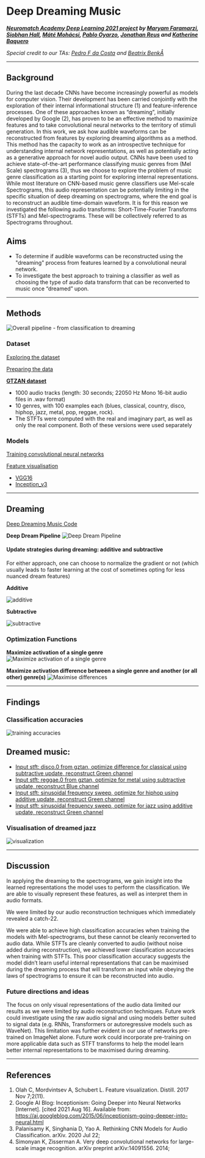 # Deep Dreaming Music
***[Neuromatch Academy Deep Learning 2021 project](https://docs.google.com/presentation/d/1ccBBTnq6kJ8Kvi7bRW69x3lTiZRxoFsAwzD56nLdwHQ/present?slide=id.ge51dc41796_2_83) by [Maryam Faramarzi](https://github.com/MaryamFaramarzi), [Siobhan Hall](https://github.com/smhall97), [Máté Mohácsi](https://github.com/mohacsimate), [Pablo Oyarzo](https://github.com/oyarzou), [Jonathan Reus](https://github.com/jreus) and [Katherine Baquero](https://github.com/KatherineBaq)***

*Special credit to our TAs: [Pedro F da Costa](https://github.com/PedroFerreiradaCosta) and [Beatrix BenkÅ](https://github.com/bbeatrix)*

---

## Background
During the last decade CNNs have become increasingly powerful as models for computer vision. Their development has been carried conjointly with the exploration of their internal informational structure (1) and feature-inference processes. One of these approaches known as “dreaming”, initially developed by Google (2), has proven to be an effective method to maximize features and to take convolutional neural networks to the territory of stimuli generation. 
In this work, we ask how audible waveforms can be reconstructed from features by exploring dreaming algorithms as a method. This method has the capacity to work as an introspective technique for understanding internal network representations, as well as potentially acting as a generative approach for novel audio output. 
CNNs have been used to achieve state-of-the-art performance classifying music genres from (Mel Scale) spectrograms (3), thus we choose to explore the problem of music genre classification as a starting point for exploring internal representations. While most literature on CNN-based music genre classifiers use Mel-scale Spectrograms, this audio representation can be potentially limiting in the specific situation of deep dreaming on spectrograms, where the end goal is to reconstruct an audible time-domain waveform. It is for this reason we investigated the following audio transforms: Short-Time-Fourier Transforms (STFTs) and Mel-spectrograms. These will be collectively referred to as Spectrograms throughout.


## Aims
- To determine if audible waveforms can be reconstructed using the "dreaming" process from features learned by a convolutional neural network. 
- To investigate the best approach to training a classifier as well as choosing the type of audio data transform that can be reconverted to music once “dreamed” upon. 

---
## Methods
![Overall pipeline - from classification to dreaming](https://github.com/smhall97/deep_dreaming_music/blob/main/Pipelines/Overall%20pipeline.png)

### Dataset
[Exploring the dataset](https://github.com/smhall97/deep_dreaming_music/blob/main/Audio%20data%20preparation/AudioFormatConversion.ipynb)

[Preparing the data](https://github.com/smhall97/deep_dreaming_music/blob/main/Audio%20data%20preparation/wav2spectrograms.ipynb)

**[GTZAN dataset](https://www.researchgate.net/publication/3333877_Musical_Genre_Classification_of_Audio_Signals)**
- 1000 audio tracks (length: 30 seconds; 22050 Hz Mono 16-bit audio files in .wav format)
- 10 genres, with 100 examples each (blues, classical, country, disco, hiphop, jazz, metal, pop, reggae, rock).
- The STFTs were computed with the real and imaginary part, as well as only the real component. Both of these versions were used separately 

### Models
[Training convolutional neural networks](https://github.com/smhall97/deep_dreaming_music/blob/main/Combined_CNN_Training.ipynb)

[Feature visualisation](https://github.com/smhall97/deep_dreaming_music/blob/main/Feature_visualisation_VGG16.ipynb)

- [VGG16](https://arxiv.org/abs/1409.1556)
- [Inception_v3](https://arxiv.org/abs/1512.00567)

---
## Dreaming
[Deep Dreaming Music Code](https://github.com/smhall97/deep_dreaming_music/blob/main/Deep_Dream_Music.ipynb)

**Deep Dream Pipeline**
![Deep Dream Pipeline](https://github.com/smhall97/deep_dreaming_music/blob/main/Pipelines/Deep%20Dream%20Pipeline.png)

#### Update strategies during dreaming: additive and subtractive
For either approach, one can choose to normalize the gradient or not (which usually leads to faster learning at the cost of sometimes opting for less nuanced dream features)

**Additive** 

![additive](https://github.com/smhall97/deep_dreaming_music/blob/main/results/update_additive.gif)


**Subtractive**

![subtractive](https://github.com/smhall97/deep_dreaming_music/blob/main/results/update_subtractive.gif)


### Optimization Functions
**Maximize activation of a single genre**
![Maximize activation of a single genre](https://github.com/smhall97/deep_dreaming_music/blob/main/results/optimize_activation.png)


**Maximize activation difference between a single genre and another (or all other) genre(s)**
![Maximise differences](https://github.com/smhall97/deep_dreaming_music/blob/main/results/optimize_difference.png)

---
## Findings
### Classification accuracies
![training accuracies](https://github.com/smhall97/deep_dreaming_music/blob/main/results/training_results.png)

## Dreamed music:
- [Input stft: disco.0 from gztan, optimize difference for classical using subtractive update, reconstruct Green channel ](https://github.com/smhall97/deep_dreaming_music/blob/main/results/disco-subtractive-optimize-for-classical-using-difference-chG.wav)
- [Input stft: reggae.0 from gztan, optimize for metal using subtractive update, reconstruct Blue channel](https://github.com/smhall97/deep_dreaming_music/blob/main/results/reggae-subtractive-optimize-for-metal-chB.wav)
- [Input stft: sinusoidal frequency sweep, optimize for hiphop using additive update, reconstruct Green channel](https://github.com/smhall97/deep_dreaming_music/blob/main/results/stft_sweep_hiphop_chG.wav) 
- [Input stft: sinusoidal frequency sweep, optimize for jazz using additive update, reconstruct Green channel](https://github.com/smhall97/deep_dreaming_music/blob/main/results/stft_sweep_jazz_chG.wav)

### Visualisation of dreamed jazz
![visualization](https://github.com/smhall97/deep_dreaming_music/blob/main/results/stft_sweep_jazz_sm.gif)

---
## Discussion
In applying the dreaming to the spectrograms, we gain insight into the learned representations the model uses to perform the classification. We are able to visually represent these features, as well as interpret them in audio formats. 

We were limited by our audio reconstruction techniques which immediately revealed a catch-22.

We were able to achieve high classification accuracies when training the models with Mel-spectrograms, but these cannot be cleanly reconverted to audio data.
While STFTs are cleanly converted to audio (without noise added during reconstruction), we achieved lower classification accuracies when training with STFTs. This poor classification accuracy suggests the model didn’t learn useful internal representations that can be maximised during the dreaming process that will transform an input while obeying the laws of spectrograms to ensure it can be reconstructed into audio. 

### Future directions and ideas

The focus on only visual representations of the audio data limited our results as we were limited by audio reconstruction techniques. Future work could investigate using the raw audio signal and using models better suited to signal data (e.g. RNNs, Transformers or autoregressive models such as WaveNet). This limitation was further evident in our use of networks pre-trained on ImageNet alone. Future work could incorporate pre-training on more applicable data such as STFT transforms to help the model learn better internal representations to be maximised during dreaming.  

---
## References
1. Olah C, Mordvintsev A, Schubert L. Feature visualization. Distill. 2017 Nov 7;2(11).
2. 	Google AI Blog: Inceptionism: Going Deeper into Neural Networks [Internet]. [cited 2021 Aug 16]. Available from: https://ai.googleblog.com/2015/06/inceptionism-going-deeper-into-neural.html
3. 	Palanisamy K, Singhania D, Yao A. Rethinking CNN Models for Audio Classification. arXiv. 2020 Jul 22;
4. 	Simonyan K, Zisserman A. Very deep convolutional networks for large-scale image recognition. arXiv preprint arXiv:14091556. 2014; 




